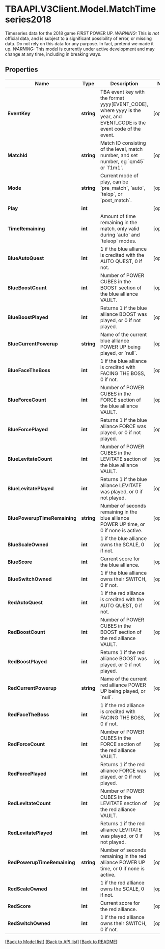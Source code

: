 # TBAAPI.V3Client.Model.MatchTimeseries2018
Timeseries data for the 2018 game *FIRST* POWER UP. *WARNING:* This is *not* official data, and is subject to a significant possibility of error, or missing data. Do not rely on this data for any purpose. In fact, pretend we made it up. *WARNING:* This model is currently under active development and may change at any time, including in breaking ways.
## Properties

Name | Type | Description | Notes
------------ | ------------- | ------------- | -------------
**EventKey** | **string** | TBA event key with the format yyyy[EVENT_CODE], where yyyy is the year, and EVENT_CODE is the event code of the event. | [optional] 
**MatchId** | **string** | Match ID consisting of the level, match number, and set number, eg &#x60;qm45&#x60; or &#x60;f1m1&#x60;. | [optional] 
**Mode** | **string** | Current mode of play, can be &#x60;pre_match&#x60;, &#x60;auto&#x60;, &#x60;telop&#x60;, or &#x60;post_match&#x60;. | [optional] 
**Play** | **int** |  | [optional] 
**TimeRemaining** | **int** | Amount of time remaining in the match, only valid during &#x60;auto&#x60; and &#x60;teleop&#x60; modes. | [optional] 
**BlueAutoQuest** | **int** | 1 if the blue alliance is credited with the AUTO QUEST, 0 if not. | [optional] 
**BlueBoostCount** | **int** | Number of POWER CUBES in the BOOST section of the blue alliance VAULT. | [optional] 
**BlueBoostPlayed** | **int** | Returns 1 if the blue alliance BOOST was played, or 0 if not played. | [optional] 
**BlueCurrentPowerup** | **string** | Name of the current blue alliance POWER UP being played, or &#x60;null&#x60;. | [optional] 
**BlueFaceTheBoss** | **int** | 1 if the blue alliance is credited with FACING THE BOSS, 0 if not. | [optional] 
**BlueForceCount** | **int** | Number of POWER CUBES in the FORCE section of the blue alliance VAULT. | [optional] 
**BlueForcePlayed** | **int** | Returns 1 if the blue alliance FORCE was played, or 0 if not played. | [optional] 
**BlueLevitateCount** | **int** | Number of POWER CUBES in the LEVITATE section of the blue alliance VAULT. | [optional] 
**BlueLevitatePlayed** | **int** | Returns 1 if the blue alliance LEVITATE was played, or 0 if not played. | [optional] 
**BluePowerupTimeRemaining** | **string** | Number of seconds remaining in the blue alliance POWER UP time, or 0 if none is active. | [optional] 
**BlueScaleOwned** | **int** | 1 if the blue alliance owns the SCALE, 0 if not. | [optional] 
**BlueScore** | **int** | Current score for the blue alliance. | [optional] 
**BlueSwitchOwned** | **int** | 1 if the blue alliance owns their SWITCH, 0 if not. | [optional] 
**RedAutoQuest** | **int** | 1 if the red alliance is credited with the AUTO QUEST, 0 if not. | [optional] 
**RedBoostCount** | **int** | Number of POWER CUBES in the BOOST section of the red alliance VAULT. | [optional] 
**RedBoostPlayed** | **int** | Returns 1 if the red alliance BOOST was played, or 0 if not played. | [optional] 
**RedCurrentPowerup** | **string** | Name of the current red alliance POWER UP being played, or &#x60;null&#x60;. | [optional] 
**RedFaceTheBoss** | **int** | 1 if the red alliance is credited with FACING THE BOSS, 0 if not. | [optional] 
**RedForceCount** | **int** | Number of POWER CUBES in the FORCE section of the red alliance VAULT. | [optional] 
**RedForcePlayed** | **int** | Returns 1 if the red alliance FORCE was played, or 0 if not played. | [optional] 
**RedLevitateCount** | **int** | Number of POWER CUBES in the LEVITATE section of the red alliance VAULT. | [optional] 
**RedLevitatePlayed** | **int** | Returns 1 if the red alliance LEVITATE was played, or 0 if not played. | [optional] 
**RedPowerupTimeRemaining** | **string** | Number of seconds remaining in the red alliance POWER UP time, or 0 if none is active. | [optional] 
**RedScaleOwned** | **int** | 1 if the red alliance owns the SCALE, 0 if not. | [optional] 
**RedScore** | **int** | Current score for the red alliance. | [optional] 
**RedSwitchOwned** | **int** | 1 if the red alliance owns their SWITCH, 0 if not. | [optional] 

[[Back to Model list]](../README.md#documentation-for-models) [[Back to API list]](../README.md#documentation-for-api-endpoints) [[Back to README]](../README.md)

